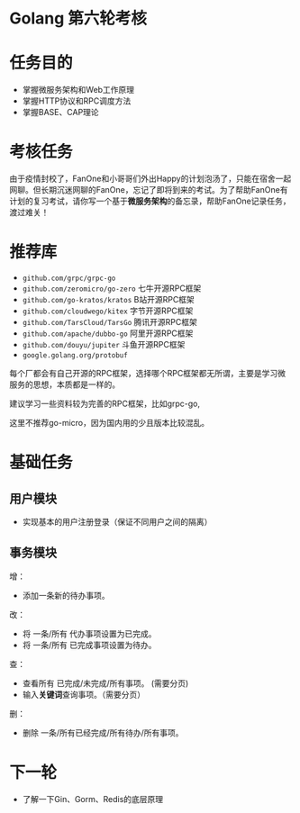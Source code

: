 # Golang 第六轮考核

# 任务目的

- 掌握微服务架构和Web工作原理
- 掌握HTTP协议和RPC调度方法
- 掌握BASE、CAP理论

# 考核任务

由于疫情封校了，FanOne和小哥哥们外出Happy的计划泡汤了，只能在宿舍一起网聊。但长期沉迷网聊的FanOne，忘记了即将到来的考试。为了帮助FanOne有计划的复习考试，请你写一个基于**微服务架构**的备忘录，帮助FanOne记录任务，渡过难关！


# 推荐库

- `github.com/grpc/grpc-go`
- `github.com/zeromicro/go-zero` 七牛开源RPC框架
- `github.com/go-kratos/kratos` B站开源RPC框架
- `github.com/cloudwego/kitex` 字节开源RPC框架
- `github.com/TarsCloud/TarsGo` 腾讯开源RPC框架
- `github.com/apache/dubbo-go` 阿里开源RPC框架
- `github.com/douyu/jupiter` 斗鱼开源RPC框架
- `google.golang.org/protobuf`

每个厂都会有自己开源的RPC框架，选择哪个RPC框架都无所谓，主要是学习微服务的思想，本质都是一样的。

建议学习一些资料较为完善的RPC框架，比如grpc-go,

这里不推荐go-micro，因为国内用的少且版本比较混乱。

# 基础任务
## 用户模块
- 实现基本的用户注册登录（保证不同用户之间的隔离）
## 事务模块
增：
- 添加一条新的待办事项。

改：
- 将 一条/所有 代办事项设置为已完成。
- 将 一条/所有 已完成事项设置为待办。

查：
- 查看所有 已完成/未完成/所有事项。 (需要分页)
- 输入**关键词**查询事项。（需要分页）

删：
- 删除 一条/所有已经完成/所有待办/所有事项。

# 下一轮
- 了解一下Gin、Gorm、Redis的底层原理

